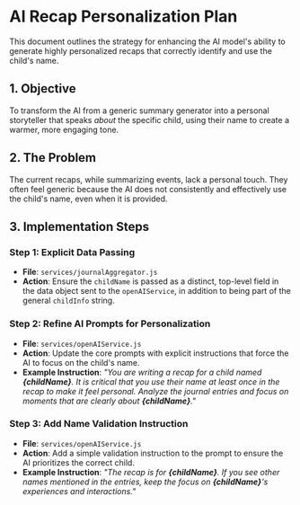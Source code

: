 # AI Recap Personalization Plan

This document outlines the strategy for enhancing the AI model's ability to generate highly personalized recaps that correctly identify and use the child's name.

## 1. Objective

To transform the AI from a generic summary generator into a personal storyteller that speaks *about* the specific child, using their name to create a warmer, more engaging tone.

## 2. The Problem

The current recaps, while summarizing events, lack a personal touch. They often feel generic because the AI does not consistently and effectively use the child's name, even when it is provided.

## 3. Implementation Steps

### Step 1: Explicit Data Passing
- **File**: `services/journalAggregator.js`
- **Action**: Ensure the `childName` is passed as a distinct, top-level field in the data object sent to the `openAIService`, in addition to being part of the general `childInfo` string.

### Step 2: Refine AI Prompts for Personalization
- **File**: `services/openAIService.js`
- **Action**: Update the core prompts with explicit instructions that force the AI to focus on the child's name.
- **Example Instruction**: *"You are writing a recap for a child named **{childName}**. It is critical that you use their name at least once in the recap to make it feel personal. Analyze the journal entries and focus on moments that are clearly about **{childName}**."*

### Step 3: Add Name Validation Instruction
- **File**: `services/openAIService.js`
- **Action**: Add a simple validation instruction to the prompt to ensure the AI prioritizes the correct child.
- **Example Instruction**: *"The recap is for **{childName}**. If you see other names mentioned in the entries, keep the focus on **{childName}**'s experiences and interactions."*
